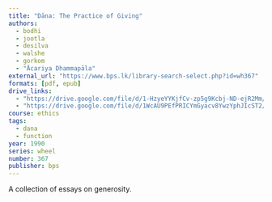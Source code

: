 ```yaml
---
title: "Dāna: The Practice of Giving"
authors:
  - bodhi
  - jootla
  - desilva
  - walshe
  - gorkom
  - "Ācariya Dhammapāla"
external_url: "https://www.bps.lk/library-search-select.php?id=wh367"
formats: [pdf, epub]
drive_links:
  - "https://drive.google.com/file/d/1-HzyeYYKjfCv-zp5g9Kcbj-ND-ejR2Mm/view?usp=drivesdk"
  - "https://drive.google.com/file/d/1WcAU9PEfPRICYmGyacv8YwzYphJIcST2/view?usp=drivesdk"
course: ethics
tags:
  - dana
  - function
year: 1990
series: wheel
number: 367
publisher: bps
---
```


A collection of essays on generosity.

